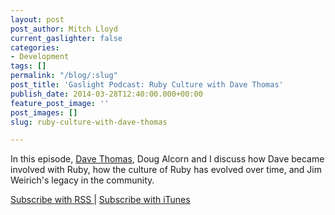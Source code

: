 ```yaml
---
layout: post
post_author: Mitch Lloyd
current_gaslighter: false
categories:
- Development
tags: []
permalink: "/blog/:slug"
post_title: 'Gaslight Podcast: Ruby Culture with Dave Thomas'
publish_date: 2014-03-28T12:40:00.000+00:00
feature_post_image: ''
post_images: []
slug: ruby-culture-with-dave-thomas

---
```

In this episode, [Dave Thomas](https://twitter.com/pragdave), Doug Alcorn and I
discuss how Dave became involved with Ruby, how the culture of Ruby has evolved
over time, and Jim Weirich's legacy in the community.

[Subscribe with RSS ](http://feeds.feedburner.com/gaslightpodcast) | [Subscribe with iTunes](https://itunes.apple.com/us/podcast/gaslight-software-blog/id563643631)